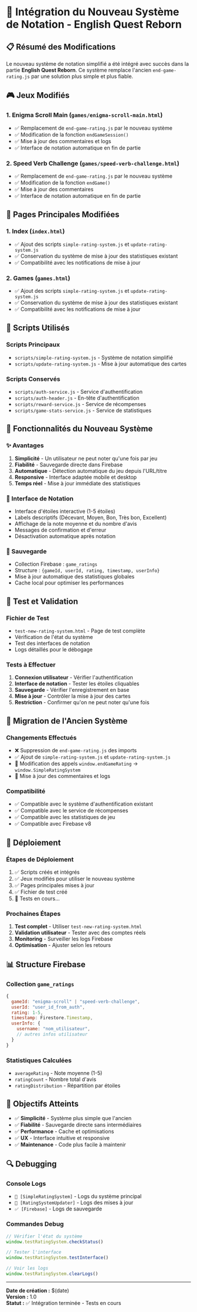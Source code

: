# 🌟 Intégration du Nouveau Système de Notation - English Quest Reborn

## 📋 Résumé des Modifications

Le nouveau système de notation simplifié a été intégré avec succès dans la partie **English Quest Reborn**. Ce système remplace l'ancien `end-game-rating.js` par une solution plus simple et plus fiable.

## 🎮 Jeux Modifiés

### 1. Enigma Scroll Main (`games/enigma-scroll-main.html`)
- ✅ Remplacement de `end-game-rating.js` par le nouveau système
- ✅ Modification de la fonction `endGameSession()` 
- ✅ Mise à jour des commentaires et logs
- ✅ Interface de notation automatique en fin de partie

### 2. Speed Verb Challenge (`games/speed-verb-challenge.html`)
- ✅ Remplacement de `end-game-rating.js` par le nouveau système
- ✅ Modification de la fonction `endGame()`
- ✅ Mise à jour des commentaires
- ✅ Interface de notation automatique en fin de partie

## 📄 Pages Principales Modifiées

### 1. Index (`index.html`)
- ✅ Ajout des scripts `simple-rating-system.js` et `update-rating-system.js`
- ✅ Conservation du système de mise à jour des statistiques existant
- ✅ Compatibilité avec les notifications de mise à jour

### 2. Games (`games.html`)
- ✅ Ajout des scripts `simple-rating-system.js` et `update-rating-system.js`
- ✅ Conservation du système de mise à jour des statistiques existant
- ✅ Compatibilité avec les notifications de mise à jour

## 🔧 Scripts Utilisés

### Scripts Principaux
- `scripts/simple-rating-system.js` - Système de notation simplifié
- `scripts/update-rating-system.js` - Mise à jour automatique des cartes

### Scripts Conservés
- `scripts/auth-service.js` - Service d'authentification
- `scripts/auth-header.js` - En-tête d'authentification
- `scripts/reward-service.js` - Service de récompenses
- `scripts/game-stats-service.js` - Service de statistiques

## 🌟 Fonctionnalités du Nouveau Système

### ✨ Avantages
1. **Simplicité** - Un utilisateur ne peut noter qu'une fois par jeu
2. **Fiabilité** - Sauvegarde directe dans Firebase
3. **Automatique** - Détection automatique du jeu depuis l'URL/titre
4. **Responsive** - Interface adaptée mobile et desktop
5. **Temps réel** - Mise à jour immédiate des statistiques

### 🎯 Interface de Notation
- Interface d'étoiles interactive (1-5 étoiles)
- Labels descriptifs (Décevant, Moyen, Bon, Très bon, Excellent)
- Affichage de la note moyenne et du nombre d'avis
- Messages de confirmation et d'erreur
- Désactivation automatique après notation

### 💾 Sauvegarde
- Collection Firebase : `game_ratings`
- Structure : `{gameId, userId, rating, timestamp, userInfo}`
- Mise à jour automatique des statistiques globales
- Cache local pour optimiser les performances

## 🧪 Test et Validation

### Fichier de Test
- `test-new-rating-system.html` - Page de test complète
- Vérification de l'état du système
- Test des interfaces de notation
- Logs détaillés pour le débogage

### Tests à Effectuer
1. **Connexion utilisateur** - Vérifier l'authentification
2. **Interface de notation** - Tester les étoiles cliquables
3. **Sauvegarde** - Vérifier l'enregistrement en base
4. **Mise à jour** - Contrôler la mise à jour des cartes
5. **Restriction** - Confirmer qu'on ne peut noter qu'une fois

## 🔄 Migration de l'Ancien Système

### Changements Effectués
- ❌ Suppression de `end-game-rating.js` des imports
- ✅ Ajout de `simple-rating-system.js` et `update-rating-system.js`
- 🔄 Modification des appels `window.endGameRating` → `window.SimpleRatingSystem`
- 📝 Mise à jour des commentaires et logs

### Compatibilité
- ✅ Compatible avec le système d'authentification existant
- ✅ Compatible avec le service de récompenses
- ✅ Compatible avec les statistiques de jeu
- ✅ Compatible avec Firebase v8

## 🚀 Déploiement

### Étapes de Déploiement
1. ✅ Scripts créés et intégrés
2. ✅ Jeux modifiés pour utiliser le nouveau système
3. ✅ Pages principales mises à jour
4. ✅ Fichier de test créé
5. 🔄 Tests en cours...

### Prochaines Étapes
1. **Test complet** - Utiliser `test-new-rating-system.html`
2. **Validation utilisateur** - Tester avec des comptes réels
3. **Monitoring** - Surveiller les logs Firebase
4. **Optimisation** - Ajuster selon les retours

## 📊 Structure Firebase

### Collection `game_ratings`
```javascript
{
  gameId: "enigma-scroll" | "speed-verb-challenge",
  userId: "user_id_from_auth",
  rating: 1-5,
  timestamp: Firestore.Timestamp,
  userInfo: {
    username: "nom_utilisateur",
    // autres infos utilisateur
  }
}
```

### Statistiques Calculées
- `averageRating` - Note moyenne (1-5)
- `ratingCount` - Nombre total d'avis
- `ratingDistribution` - Répartition par étoiles

## 🎯 Objectifs Atteints

- ✅ **Simplicité** - Système plus simple que l'ancien
- ✅ **Fiabilité** - Sauvegarde directe sans intermédiaires
- ✅ **Performance** - Cache et optimisations
- ✅ **UX** - Interface intuitive et responsive
- ✅ **Maintenance** - Code plus facile à maintenir

## 🔍 Debugging

### Console Logs
- `🌟 [SimpleRatingSystem]` - Logs du système principal
- `🔄 [RatingSystemUpdater]` - Logs des mises à jour
- `✅ [Firebase]` - Logs de sauvegarde

### Commandes Debug
```javascript
// Vérifier l'état du système
window.testRatingSystem.checkStatus()

// Tester l'interface
window.testRatingSystem.testInterface()

// Voir les logs
window.testRatingSystem.clearLogs()
```

---

**Date de création :** $(date)  
**Version :** 1.0  
**Statut :** ✅ Intégration terminée - Tests en cours 